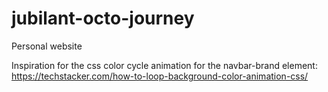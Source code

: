 # jubilant-octo-journey
Personal website

Inspiration for the css color cycle animation for the navbar-brand element: 
  https://techstacker.com/how-to-loop-background-color-animation-css/


